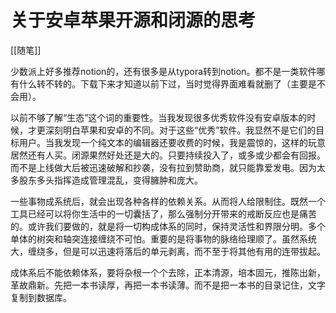# 关于安卓苹果开源和闭源的思考
[[随笔]]

少数派上好多推荐notion的，还有很多是从typora转到notion。都不是一类软件哪有什么转不转的。下载下来才知道以前下过，当时觉得界面难看就删了（主要是不会用）。

以前不够了解“生态”这个词的重要性。当我发现很多优秀软件没有安卓版本的时候，才更深刻明白苹果和安卓的不同。对于这些“优秀”软件。我显然不是它们的目标用户。当我发现一个纯文本的编辑器还要收费的时候，我是震惊的，这样的玩意居然还有人买。闭源果然好处还是大的。只要持续投入了，或多或少都会有回报。而不是上线做大后被迅速破解和抄袭，没有拉到赞助商，就只能靠爱发电。因为太多股东多头指挥造成管理混乱，变得臃肿和庞大。

一些事物成系统后，就会出现各种各样的依赖关系。从而将人给限制住。既然一个工具已经可以将你生活中的一切囊括了，那么强制分开带来的戒断反应也是痛苦的。或许我们要做的，就是将一切构成体系的同时，保持灵活性和界限分明。多个单体的树突和轴突连接缠绕不可怕。重要的是将事物的脉络给理顺了。虽然系统大，缠绕多，但是可以迅速将落后的单元剥离，而不至于将其他有用的连带拔起。

成体系后不能依赖体系，要将杂根一个个去除，正本清源，培本固元，推陈出新，革故鼎新。先把一本书读厚，再把一本书读薄。而不是把一本书的目录记住，文字复制到数据库。
